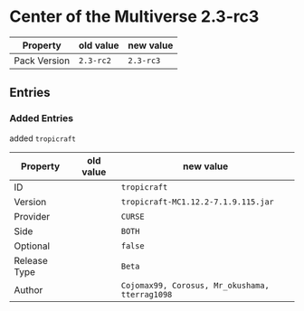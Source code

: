 # Center of the Multiverse 2.3-rc3

Property | old value | new value
---|---|---
Pack Version | `2.3-rc2` | `2.3-rc3`


## Entries

### Added Entries

added `tropicraft`

Property | old value | new value
---|---|---
ID |  | `tropicraft`
Version |  | `tropicraft-MC1.12.2-7.1.9.115.jar`
Provider |  | `CURSE`
Side |  | `BOTH`
Optional |  | `false`
Release Type |  | `Beta`
Author |  | `Cojomax99, Corosus, Mr_okushama, tterrag1098`






